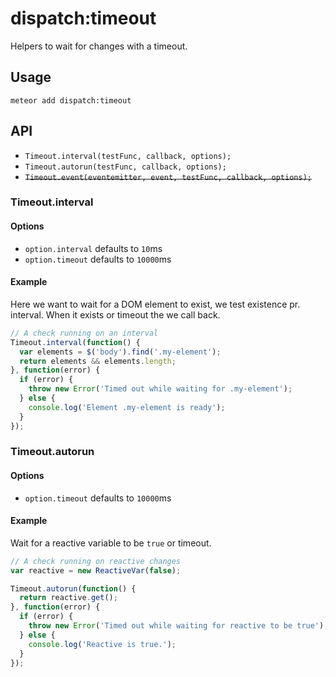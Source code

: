 dispatch:timeout
==============

Helpers to wait for changes with a timeout.

## Usage
`meteor add dispatch:timeout`

## API
* `Timeout.interval(testFunc, callback, options);`
* `Timeout.autorun(testFunc, callback, options);`
* ~~`Timeout.event(eventemitter, event, testFunc, callback, options);`~~

### Timeout.interval

#### Options
* `option.interval` defaults to `10`ms
* `option.timeout` defaults to `10000`ms

#### Example
Here we want to wait for a DOM element to exist, we test existence pr. interval.
When it exists or timeout the we call back.
```js
// A check running on an interval
Timeout.interval(function() {
  var elements = $('body').find('.my-element');
  return elements && elements.length;
}, function(error) {
  if (error) {
    throw new Error('Timed out while waiting for .my-element');
  } else {
    console.log('Element .my-element is ready');
  }
});
```

### Timeout.autorun

#### Options
* `option.timeout` defaults to `10000`ms

#### Example
Wait for a reactive variable to be `true` or timeout.
```js
// A check running on reactive changes
var reactive = new ReactiveVar(false);

Timeout.autorun(function() {
  return reactive.get();
}, function(error) {
  if (error) {
    throw new Error('Timed out while waiting for reactive to be true');
  } else {
    console.log('Reactive is true.');
  }
});

```

